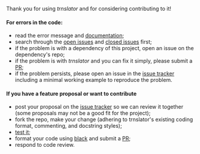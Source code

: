 Thank you for using *trnslator* and for considering contributing to it!

#### For errors in the code:

  - read the error message and [documentation](https://trnslator.readthedocs.io/);
  - search through the [open issues](https://github.com/louisleroy5/trnslator/issues?q=is%3Aopen+is%3Aissue) and [closed issues](https://github.com/louisleroy5/trnslator/issues?q=is%3Aissue+is%3Aclosed) first;
  - if the problem is with a dependency of this project, open an issue on the dependency's repo;
  - if the problem is with *trnslator* and you can fix it simply, please submit a [PR](https://github.com/louisleroy5/trnslator/pulls);
  - if the problem persists, please open an issue in the [issue tracker](https://github.com/louisleroy5/trnslator/issues) including a minimal working example to reproduce the problem.

#### If you have a feature proposal or want to contribute

  - post your proposal on the [issue tracker](https://github.com/louisleroy5/trnslator/issues) so we can review it together (some proposals may not be a good fit for the project);
  - fork the repo, make your change (adhering to trnslator's existing coding format, commenting, and docstring styles);
  - [test it](https://github.com/louisleroy5/trnslator/tree/develop/tests);
  - format your code using [black](https://black.readthedocs.io/en/stable/) and submit a [PR](https://github.com/louisleroy5/trnslator/pulls);
  - respond to code review.
